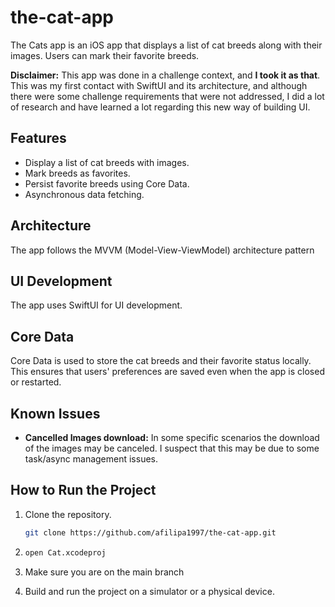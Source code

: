 # the-cat-app

The Cats app is an iOS app that displays a list of cat breeds along with their images. Users can mark their favorite breeds.

**Disclaimer:** 
This app was done in a challenge context, and **I took it as that**. This was my first contact with SwiftUI and its architecture, and although there were some challenge requirements that were not addressed, I did a lot of research and have learned a lot regarding this new way of building UI. 

## Features
- Display a list of cat breeds with images.
- Mark breeds as favorites.
- Persist favorite breeds using Core Data.
- Asynchronous data fetching.

## Architecture
The app follows the MVVM (Model-View-ViewModel) architecture pattern

## UI Development
The app uses SwiftUI for UI development.

## Core Data
Core Data is used to store the cat breeds and their favorite status locally. This ensures that users' preferences are saved even when the app is closed or restarted.

## Known Issues
- **Cancelled Images download:** In some specific scenarios the download of the images may be canceled. I suspect that this may be due to some task/async management issues.

## How to Run the Project
1. Clone the repository.
   ```sh
   git clone https://github.com/afilipa1997/the-cat-app.git

2.
   ```sh
   open Cat.xcodeproj

3.
   Make sure you are on the main branch

4.
   Build and run the project on a simulator or a physical device.
